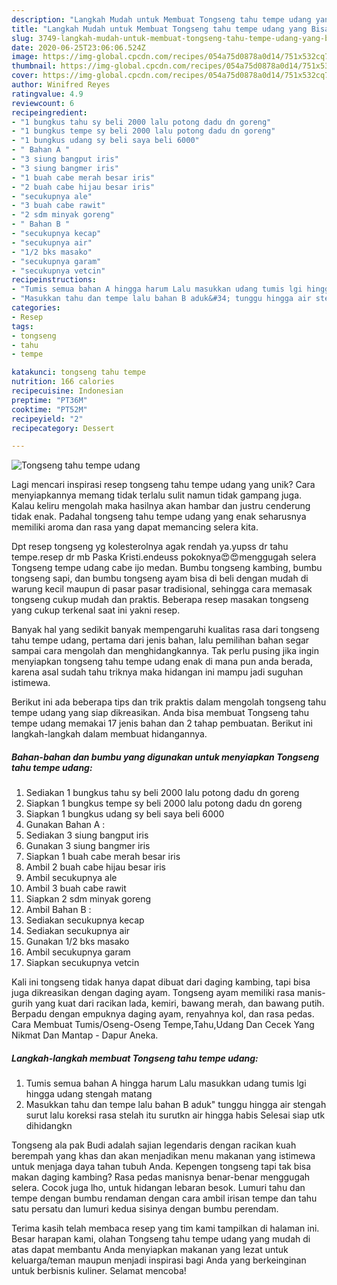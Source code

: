 ```yaml
---
description: "Langkah Mudah untuk Membuat Tongseng tahu tempe udang yang Bisa Manjain Lidah"
title: "Langkah Mudah untuk Membuat Tongseng tahu tempe udang yang Bisa Manjain Lidah"
slug: 3749-langkah-mudah-untuk-membuat-tongseng-tahu-tempe-udang-yang-bisa-manjain-lidah
date: 2020-06-25T23:06:06.524Z
image: https://img-global.cpcdn.com/recipes/054a75d0878a0d14/751x532cq70/tongseng-tahu-tempe-udang-foto-resep-utama.jpg
thumbnail: https://img-global.cpcdn.com/recipes/054a75d0878a0d14/751x532cq70/tongseng-tahu-tempe-udang-foto-resep-utama.jpg
cover: https://img-global.cpcdn.com/recipes/054a75d0878a0d14/751x532cq70/tongseng-tahu-tempe-udang-foto-resep-utama.jpg
author: Winifred Reyes
ratingvalue: 4.9
reviewcount: 6
recipeingredient:
- "1 bungkus tahu sy beli 2000 lalu potong dadu dn goreng"
- "1 bungkus tempe sy beli 2000 lalu potong dadu dn goreng"
- "1 bungkus udang sy beli saya beli 6000"
- " Bahan A "
- "3 siung bangput iris"
- "3 siung bangmer iris"
- "1 buah cabe merah besar iris"
- "2 buah cabe hijau besar iris"
- "secukupnya ale"
- "3 buah cabe rawit"
- "2 sdm minyak goreng"
- " Bahan B "
- "secukupnya kecap"
- "secukupnya air"
- "1/2 bks masako"
- "secukupnya garam"
- "secukupnya vetcin"
recipeinstructions:
- "Tumis semua bahan A hingga harum Lalu masukkan udang tumis lgi hingga udang stengah matang"
- "Masukkan tahu dan tempe lalu bahan B aduk&#34; tunggu hingga air stengah surut lalu koreksi rasa stelah itu surutkn air hingga habis Selesai siap utk dihidangkn"
categories:
- Resep
tags:
- tongseng
- tahu
- tempe

katakunci: tongseng tahu tempe 
nutrition: 166 calories
recipecuisine: Indonesian
preptime: "PT36M"
cooktime: "PT52M"
recipeyield: "2"
recipecategory: Dessert

---
```



![Tongseng tahu tempe udang](https://img-global.cpcdn.com/recipes/054a75d0878a0d14/751x532cq70/tongseng-tahu-tempe-udang-foto-resep-utama.jpg)

Lagi mencari inspirasi resep tongseng tahu tempe udang yang unik? Cara menyiapkannya memang tidak terlalu sulit namun tidak gampang juga. Kalau keliru mengolah maka hasilnya akan hambar dan justru cenderung tidak enak. Padahal tongseng tahu tempe udang yang enak seharusnya memiliki aroma dan rasa yang dapat memancing selera kita.

Dpt resep tongseng yg kolesterolnya agak rendah ya.yupss dr tahu tempe.resep dr mb Paska Kristi.endeuss pokoknya😍😍menggugah selera Tongseng tempe udang cabe ijo medan. Bumbu tongseng kambing, bumbu tongseng sapi, dan bumbu tongseng ayam bisa di beli dengan mudah di warung kecil maupun di pasar pasar tradisional, sehingga cara memasak tongseng cukup mudah dan praktis. Beberapa resep masakan tongseng yang cukup terkenal saat ini yakni resep.

Banyak hal yang sedikit banyak mempengaruhi kualitas rasa dari tongseng tahu tempe udang, pertama dari jenis bahan, lalu pemilihan bahan segar sampai cara mengolah dan menghidangkannya. Tak perlu pusing jika ingin menyiapkan tongseng tahu tempe udang enak di mana pun anda berada, karena asal sudah tahu triknya maka hidangan ini mampu jadi suguhan istimewa.


Berikut ini ada beberapa tips dan trik praktis dalam mengolah tongseng tahu tempe udang yang siap dikreasikan. Anda bisa membuat Tongseng tahu tempe udang memakai 17 jenis bahan dan 2 tahap pembuatan. Berikut ini langkah-langkah dalam membuat hidangannya.

<!--inarticleads1-->

##### Bahan-bahan dan bumbu yang digunakan untuk menyiapkan Tongseng tahu tempe udang:

1. Sediakan 1 bungkus tahu sy beli 2000 lalu potong dadu dn goreng
1. Siapkan 1 bungkus tempe sy beli 2000 lalu potong dadu dn goreng
1. Siapkan 1 bungkus udang sy beli saya beli 6000
1. Gunakan  Bahan A :
1. Sediakan 3 siung bangput iris
1. Gunakan 3 siung bangmer iris
1. Siapkan 1 buah cabe merah besar iris
1. Ambil 2 buah cabe hijau besar iris
1. Ambil secukupnya ale
1. Ambil 3 buah cabe rawit
1. Siapkan 2 sdm minyak goreng
1. Ambil  Bahan B :
1. Sediakan secukupnya kecap
1. Sediakan secukupnya air
1. Gunakan 1/2 bks masako
1. Ambil secukupnya garam
1. Siapkan secukupnya vetcin


Kali ini tongseng tidak hanya dapat dibuat dari daging kambing, tapi bisa juga dikreasikan dengan daging ayam. Tongseng ayam memiliki rasa manis-gurih yang kuat dari racikan lada, kemiri, bawang merah, dan bawang putih. Berpadu dengan empuknya daging ayam, renyahnya kol, dan rasa pedas. Cara Membuat Tumis/Oseng-Oseng Tempe,Tahu,Udang Dan Cecek Yang Nikmat Dan Mantap - Dapur Aneka. 

<!--inarticleads2-->

##### Langkah-langkah membuat Tongseng tahu tempe udang:

1. Tumis semua bahan A hingga harum Lalu masukkan udang tumis lgi hingga udang stengah matang
1. Masukkan tahu dan tempe lalu bahan B aduk&#34; tunggu hingga air stengah surut lalu koreksi rasa stelah itu surutkn air hingga habis Selesai siap utk dihidangkn


Tongseng ala pak Budi adalah sajian legendaris dengan racikan kuah berempah yang khas dan akan menjadikan menu makanan yang istimewa untuk menjaga daya tahan tubuh Anda. Kepengen tongseng tapi tak bisa makan daging kambing? Rasa pedas manisnya benar-benar menggugah selera. Cocok juga lho, untuk hidangan lebaran besok. Lumuri tahu dan tempe dengan bumbu rendaman dengan cara ambil irisan tempe dan tahu satu persatu dan lumuri kedua sisinya dengan bumbu perendam. 

Terima kasih telah membaca resep yang tim kami tampilkan di halaman ini. Besar harapan kami, olahan Tongseng tahu tempe udang yang mudah di atas dapat membantu Anda menyiapkan makanan yang lezat untuk keluarga/teman maupun menjadi inspirasi bagi Anda yang berkeinginan untuk berbisnis kuliner. Selamat mencoba!
